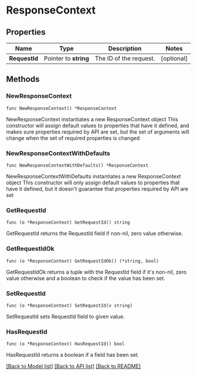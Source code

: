 # ResponseContext

## Properties

Name | Type | Description | Notes
------------ | ------------- | ------------- | -------------
**RequestId** | Pointer to **string** | The ID of the request. | [optional] 

## Methods

### NewResponseContext

`func NewResponseContext() *ResponseContext`

NewResponseContext instantiates a new ResponseContext object
This constructor will assign default values to properties that have it defined,
and makes sure properties required by API are set, but the set of arguments
will change when the set of required properties is changed

### NewResponseContextWithDefaults

`func NewResponseContextWithDefaults() *ResponseContext`

NewResponseContextWithDefaults instantiates a new ResponseContext object
This constructor will only assign default values to properties that have it defined,
but it doesn't guarantee that properties required by API are set

### GetRequestId

`func (o *ResponseContext) GetRequestId() string`

GetRequestId returns the RequestId field if non-nil, zero value otherwise.

### GetRequestIdOk

`func (o *ResponseContext) GetRequestIdOk() (*string, bool)`

GetRequestIdOk returns a tuple with the RequestId field if it's non-nil, zero value otherwise
and a boolean to check if the value has been set.

### SetRequestId

`func (o *ResponseContext) SetRequestId(v string)`

SetRequestId sets RequestId field to given value.

### HasRequestId

`func (o *ResponseContext) HasRequestId() bool`

HasRequestId returns a boolean if a field has been set.


[[Back to Model list]](../README.md#documentation-for-models) [[Back to API list]](../README.md#documentation-for-api-endpoints) [[Back to README]](../README.md)


